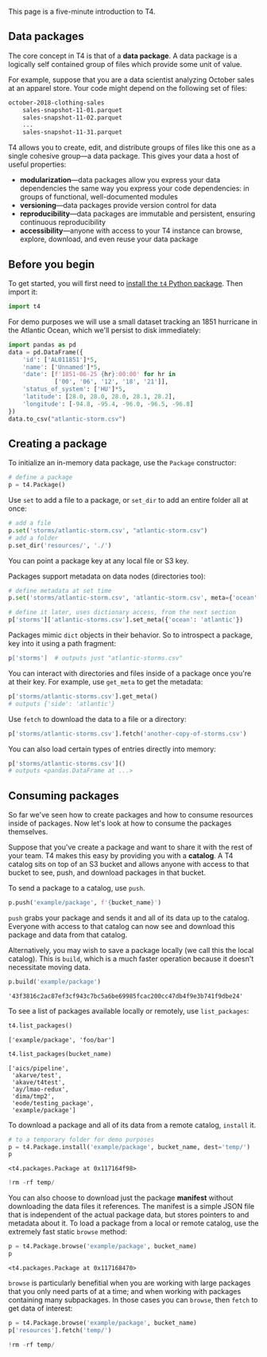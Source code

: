 This page is a five-minute introduction to T4.

## Data packages
The core concept in T4 is that of a **data package**. A data package is a logically self contained group of files which provide some unit of value.

For example, suppose that you are a data scientist analyzing October sales at an apparel store. Your code might depend on the following set of files:

```bash
october-2018-clothing-sales
    sales-snapshot-11-01.parquet
    sales-snapshot-11-02.parquet
    ...
    sales-snapshot-11-31.parquet    
```

T4 allows you to create, edit, and distribute groups of files like this one as a single cohesive group&mdash;a data package. This gives your data a host of useful properties:

* **modularization**&mdash;data packages allow you express your data dependencies the same way you express your code dependencies: in groups of functional, well-documented modules
* **versioning**&mdash;data packages provide version control for data
* **reproducibility**&mdash;data packages are immutable and persistent, ensuring continuous reproducibility
* **accessibility**&mdash;anyone with access to your T4 instance can browse, explore, download, and even reuse your data package


## Before you begin
To get started, you will first need to [install the `t4` Python package](./Installation.md). Then import it:


```python
import t4
```

For demo purposes we will use a small dataset tracking an 1851 hurricane in the Atlantic Ocean, which we'll persist to disk immediately:

```python
import pandas as pd
data = pd.DataFrame({
    'id': ['AL011851']*5,
    'name': ['Unnamed']*5,
    'date': [f'1851-06-25 {hr}:00:00' for hr in 
             ['00', '06', '12', '18', '21']],
    'status_of_system': ['HU']*5,
    'latitude': [28.0, 28.0, 28.0, 28.1, 28.2],
    'longitude': [-94.8, -95.4, -96.0, -96.5, -96.8]
})
data.to_csv("atlantic-storm.csv")
```


## Creating a package

To initialize an in-memory data package, use the `Package` constructor:

```python
# define a package
p = t4.Package()
```

Use `set` to add a file to a package, or `set_dir` to add an entire folder all at once:

```python
# add a file
p.set('storms/atlantic-storm.csv', "atlantic-storm.csv")
# add a folder
p.set_dir('resources/', './')
```

You can point a package key at any local file or S3 key.

Packages support metadata on data nodes (directories too):


```python
# define metadata at set time
p.set('storms/atlantic-storm.csv', 'atlantic-storm.csv', meta={'ocean':'atlantic'})

# define it later, uses dictionary access, from the next section
p['storms']['atlantic-storms.csv'].set_meta({'ocean': 'atlantic'})
```

Packages mimic `dict` objects in their behavior. So to introspect a package, key into it using a path fragment:

```bash
p['storms']  # outputs just "atlantic-storms.csv"
```


You can interact with directories and files inside of a package once you're at their key. For example, use `get_meta` to get the metadata:


```python
p['storms/atlantic-storms.csv'].get_meta()
# outputs {'side': 'atlantic'}
```


Use `fetch` to download the data to a file or a directory:


```python
p['storms/atlantic-storms.csv'].fetch('another-copy-of-storms.csv')
```


You can also load certain types of entries directly into memory:


```python
p['storms/atlantic-storms.csv']()
# outputs <pandas.DataFrame at ...>
```

## Consuming packages

So far we've seen how to create packages and how to consume resources inside of packages. Now let's look at how to consume the packages themselves.

Suppose that you've create a package and want to share it with the rest of your team. T4 makes this easy by providing you with a **catalog**. A T4 catalog sits on top of an S3 bucket and allows anyone with access to that bucket to see, push, and download packages in that bucket.

To send a package to a catalog, use `push`.


```python
p.push('example/package', f'{bucket_name}')
```

`push` grabs your package and sends it and all of its data up to the catalog. Everyone with access to that catalog can now see and download this package and data from that catalog.

Alternatively, you may wish to save a package locally (we call this the local catalog). This is `build`, which is a much faster operation because it doesn't necessitate moving data.


```python
p.build('example/package')
```




    '43f3816c2ac87ef3cf943c7bc5a6be69985fcac200cc47db4f9e3b741f9dbe24'



To see a list of packages available locally or remotely, use `list_packages`:


```python
t4.list_packages()
```




    ['example/package', 'foo/bar']




```python
t4.list_packages(bucket_name)
```




    ['aics/pipeline',
     'akarve/test',
     'akave/t4test',
     'ay/lmao-redux',
     'dima/tmp2',
     'eode/testing_package',
     'example/package']



To download a package and all of its data from a remote catalog, `install` it.


```python
# to a temporary folder for demo purposes
p = t4.Package.install('example/package', bucket_name, dest='temp/')
p
```


    <t4.packages.Package at 0x117164f98>




```python
!rm -rf temp/
```

You can also choose to download just the package **manifest** without downloading the data files it references. The manifest is a simple JSON file that is independent of the actual package data, but stores pointers to and metadata about it. To load a package from a local or remote catalog, use the extremely fast static `browse` method:


```python
p = t4.Package.browse('example/package', bucket_name)
p
```




    <t4.packages.Package at 0x117168470>



`browse` is particularly benefitial when you are working with large packages that you only need parts of at a time; and when working with packages containing many subpackages. In those cases you can `browse`, then `fetch` to get data of interest:


```python
p = t4.Package.browse('example/package', bucket_name)
p['resources'].fetch('temp/')
```

```python
!rm -rf temp/
```